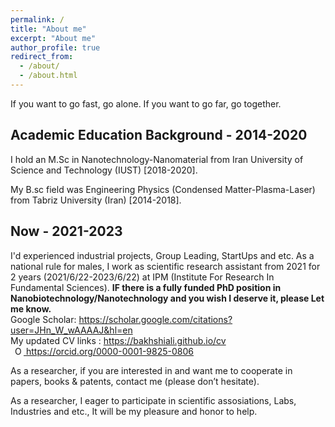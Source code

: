 ```yaml
---
permalink: /
title: "About me"
excerpt: "About me"
author_profile: true
redirect_from: 
  - /about/
  - /about.html
---
```

<meta name="description" content="This website is about Inv. Ali Bakhshi. Here, we share our projects, patents, researches and scientific papers; AI, nanotech, biotech, quantum, and cold plasma!"/>
If you want to go fast, go alone. If you want to go far, go together.

<div class="wrapper">
	<div class="divider div-transparent div-stopper"></div>
</div>

<h2>Academic Education Background - 2014-2020</h2>
I hold an M.Sc in Nanotechnology-Nanomaterial from Iran University of Science and Technology (IUST) [2018-2020].

My B.sc field was Engineering Physics (Condensed Matter-Plasma-Laser) from Tabriz University (Iran) [2014-2018].

<div class="wrapper">
	<div class="divider div-transparent div-stopper"></div>
</div>

<h2>Now - 2021-2023</h2>
I'd experienced industrial projects, Group Leading, StartUps and etc. As a national rule for males, I work as scientific research assistant from 2021 for 2 years (2021/6/22-2023/6/22) at IPM (Institute For Research In Fundamental Sciences). <b>IF there is a fully funded PhD position in Nanobiotechnology/Nanotechnology and you wish I deserve it, please Let me know.</b>

<div class="wrapper">
	<div class="divider div-transparent div-arrow-down"></div>
</div>
Google Scholar: <a href="https://scholar.google.com/citations?user=JHn_W_wAAAAJ&hl=en">https://scholar.google.com/citations?user=JHn_W_wAAAAJ&hl=en</a><br>
My updated CV links : <a href="https://bakhshiali.github.io/cv">https://bakhshiali.github.io/cv</a> 
<br>
<span id="badgeCont624"><script type="text/javascript" src="https://publons.com/mashlets?el=badgeCont624&rid=ACK-9170-2022"></script></span>
 <a
    id="cy-effective-orcid-url"
    class="underline"
     href="https://orcid.org/0000-0001-9825-0806"
     target="orcid.widget"
     rel="me noopener noreferrer"
     style="vertical-align: top">
     <img
        src="https://orcid.org/sites/default/files/images/orcid_16x16.png"
        style="width: 1em; margin-inline-start: 0.5em"
        alt="ORCID iD icon"/>
      https://orcid.org/0000-0001-9825-0806
    </a>

<div class="wrapper">
	<div class="divider div-transparent div-dot"></div>
</div>
              
As a researcher, if you are interested in and want me to cooperate in papers, books & patents, contact me (please don’t hesitate).  

As a researcher, I eager to participate in scientific assosiations, Labs, Industries and etc., It will be my pleasure and honor to help.<br>

<div class="wrapper">
	<div class="divider div-transparent div-tab-down"></div>
</div>
